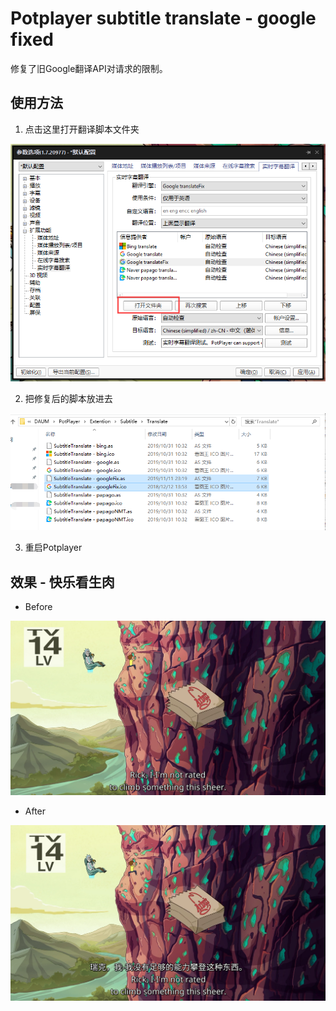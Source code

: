 # Potplayer subtitle translate - google fixed

修复了旧Google翻译API对请求的限制。

## 使用方法

1. 点击这里打开翻译脚本文件夹

![image-20191202155444538](assets/image-20191202155444538.png)

2. 把修复后的脚本放进去

![image-20191202155636403](assets/image-20191202155636403.png)

3. 重启Potplayer

## 效果 - 快乐看生肉

- Before

![image-20191202155931838](assets/image-20191202155931838.png)

- After

![image-20191202160034979](assets/image-20191202160034979.png)

